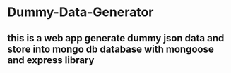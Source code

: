 # Dummy-Data-Generator
## this is a web app generate dummy json data and store into mongo db database with mongoose and express library

